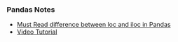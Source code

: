 ### Pandas Notes
- [Must Read difference between loc and iloc in Pandas](https://www.analyticsvidhya.com/blog/2020/02/loc-iloc-pandas/)
- [Video Tutorial](https://www.youtube.com/playlist?list=PL-osiE80TeTsWmV9i9c58mdDCSskIFdDS)
